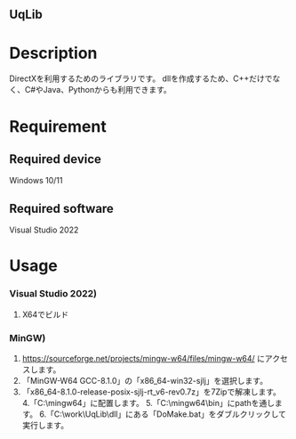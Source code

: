 UqLib
---

# Description

DirectXを利用するためのライブラリです。
dllを作成するため、C++だけでなく、C#やJava、Pythonからも利用できます。

# Requirement
## Required device

Windows 10/11

## Required software

Visual Studio 2022

# Usage 
### Visual Studio 2022)
1. X64でビルド

### MinGW)
1. https://sourceforge.net/projects/mingw-w64/files/mingw-w64/ にアクセスします。
2. 「MinGW-W64 GCC-8.1.0」の「x86_64-win32-sjlj」を選択します。
3. 「x86_64-8.1.0-release-posix-sjlj-rt_v6-rev0.7z」を7Zipで解凍します。
4.「C:\mingw64」に配置します。
5.「C:\mingw64\bin」にpathを通します。
6.「C:\work\UqLib\dll」にある「DoMake.bat」をダブルクリックして実行します。

